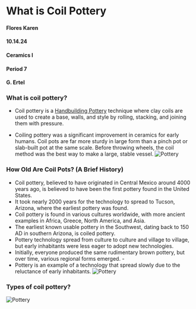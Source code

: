 # What is Coil Pottery 
#### Flores Karen 
#### 10.14.24
#### Ceramics I 
#### Period 7 
#### G. Ertel

### **What is coil pottery?**
- Coil pottery is a [Handbuilding Pottery](https://wheelandclay.com/blog/handbuilding-pottery/ "Handbuilding Pottery") technique where clay coils are used to create a base, walls, and style by rolling, stacking, and joining them with pressure.

- Coiling pottery was a significant improvement in ceramics for early humans. Coil pots are far more sturdy in large form than a pinch pot or slab-built pot at the same scale. Before throwing wheels, the coil method was the best way to make a large, stable vessel.
![Pottery](Images/Screenshot%202024-10-14%20at%209.08.58 AM.png "Pottery")

### **How Old Are Coil Pots? (A Brief History)**
- Coil pottery, believed to have originated in Central Mexico around 4000 years ago, is believed to have been the first pottery found in the United States. 
- It took nearly 2000 years for the technology to spread to Tucson, Arizona, where the earliest pottery was found. 
- Coil pottery is found in various cultures worldwide, with more ancient examples in Africa, Greece, North America, and Asia.
- The earliest known usable pottery in the Southwest, dating back to 150 AD in southern Arizona, is coiled pottery. 
- Pottery technology spread from culture to culture and village to village, but early inhabitants were less eager to adopt new technologies. 
- Initially, everyone produced the same rudimentary brown pottery, but over time, various regional forms emerged. -
- Pottery is an example of a technology that spread slowly due to the reluctance of early inhabitants.
![Pottery](Images/Screenshot%202024-10-14%20at%209.52.20 AM.png "Pottery")


### **Types of coil pottery?**
![Pottery](Images/Screenshot%202024-10-14%20at%209.54.01 AM.png "Pottery")